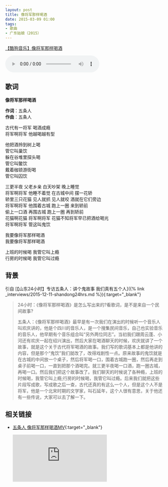 ```yaml
---
layout: post
title: 像将军那样喝酒
date: 2015-03-09 01:00
tags:
- 歌曲
- 广东姑娘（2015）
---
```


[【酷狗音乐】像将军那样喝酒](https://www.kugou.com/song/#hash=215C3413349B396A3E02B0825AC6A69C&album_id=977483)

<audio controls autoplay loop  src="https://onedrive.gimhoy.com/1drv/aHR0cHM6Ly8xZHJ2Lm1zL3UvcyFBbXVjeFU4NF9vc3NoQ1JrSDg2OHVkSl9jd2lw.wav">
您的浏览器不支持 audio 标签。
</audio>

## 歌词

**像将军那样喝酒**

**作词**：五条人  
**作曲**：五条人

古代有一将军 喝酒成瘾  
将军啊将军 他越喝越有型

他把酒拎到树上喝  
管它叫巢饮  
躲在谷堆里探头喝  
管它叫鳖饮  
戴着枷锁游街喝  
管它叫囚饮

三更半夜 父老乡亲 白天吵架 晚上睡觉  
将军啊将军 他睡不着觉 在古城中间 摆一花轿  
轿里三只花猫 见人就抓 见人就咬 酒就在它们旁边  
将军啊将军 他围着古城 跑上一圈 来到轿前  
偷上一口酒 再围古城 跑上一圈 再到轿前  
花猫啊花猫 将军啊将军 花猫不知将军早已把酒给喝光  
将军啊将军 管这叫鬼饮

我要像将军那样喝酒  
我要像将军那样喝酒

上班的时候喝 我管它叫上瘾  
行房的时候喝 我管它叫过瘾


## 背景
引自 [【山东24小时】专访五条人：讲个鬼故事 我们真有五个人]({% link _interviews/2015-12-11-shandong24hrs.md %}){:target="_blank"}

> 24小时：《像将军那样喝酒》是怎么写出来的?看歌词，是不是来自一个民间故事?
>
> 五条人：《像将军那样喝酒》最早是有一次我们在演出的时候听一个音乐人叫欢庆讲的，他是个四川的音乐人，是一个搜集民间音乐，自己也实验音乐的音乐人，他早期有个音乐组合叫“另外两位同志”。当初我们跟周云蓬、小河还有欢庆一起在绍兴演出，然后大家在喝酒聊天的时候，欢庆就讲了一个故事，就是这个关于古代将军喝酒的故事。我们写的歌词基本上都是他讲的内容，但是那个“鬼饮”我们就改了，改得戏剧性一点。原来故事的鬼饮就是在古城的中间放一个桌子，然后将军喝一口，围着古城跑一圈，然后再走到桌子前喝一口，一直到把那个酒喝完。就三更半夜喝一口酒，跑一圈古城，再喝一口。然后我们把这个故事改了。我们聊天的时候说了各种瘾，上班的时候喝，我管它叫上瘾;行房的时候喝，我管它叫过瘾。后来我们就把这些片段写成歌，写成歌之后一查，古代还真的有这么一个人，但是这个人不是将军，他是一个北宋时期的文学家，叫石延年，这个人很有意思，关于他还有一些传说，大家可以去了解一下。

## 相关链接

- [五条人 像将军那样喝酒MV](https://v.youku.com/v_show/id_XMTM2MzY5ODA4NA==.html){:target="_blank"}

  <div class="iframe-container"><iframe class="responsive-iframe" src='https://player.youku.com/embed/XMTM2MzY5ODA4NA==' frameborder="no" allowfullscreen="true"></iframe></div>
